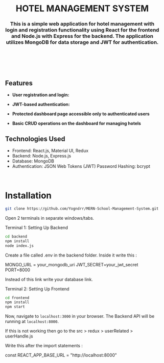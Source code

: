 <h1 align="center">
   HOTEL MANAGEMENT SYSTEM
</h1>

<h3 align="center">
This is a simple web application for hotel management with login and registration functionality using React for the frontend and Node.js with Express for the backend. The application utilizes MongoDB for data storage and JWT for authentication.
</h3>

<br>


<br><br>



## Features

- **User registration and login:** 

- **JWT-based authentication:** 

- **Protected dashboard page accessible only to authenticated users** 

- **Basic CRUD operations on the dashboard for managing hotels**
  


## Technologies Used

- Frontend: React.js, Material UI, Redux
- Backend: Node.js, Express.js
- Database: MongoDB
- Authentication: JSON Web Tokens (JWT)
 Password Hashing: bcrypt

<br>

# Installation

```sh
git clone https://github.com/Yogndrr/MERN-School-Management-System.git
```
Open 2 terminals in separate windows/tabs.

Terminal 1: Setting Up Backend 
```sh
cd backend
npm install
node index.js
```

Create a file called .env in the backend folder.
Inside it write this :

MONGO_URL = your_mongodb_uri
JWT_SECRET=your_jwt_secret
PORT=8000



Instead of this link write your database link.

Terminal 2: Setting Up Frontend
```sh
cd frontend
npm install
npm start
```
Now, navigate to `localhost:3000` in your browser. 
The Backend API will be running at `localhost:8000`.

If this is not working then go to the src > redux > userRelated > userHandle.js

Write this after the import statements :

const REACT_APP_BASE_URL = "http://localhost:8000"



<br>



